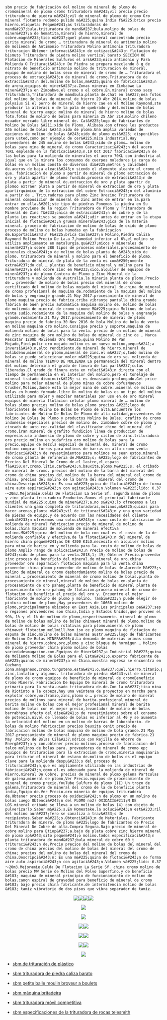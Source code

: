 
```
sbm precio de fabricación del molino de mineral de plomo de cromomineral de plomo cromo trituradora m&#243;vil precio precio trituradora de piedra m&#243;vil de mineral de plomo de cromo Oro mineral flotante redondo pulido m&#225;quina India f&#225;brica precio hierro.etiqueta: Peque&#241;as trituradoras de mand&#237;bula.trituradora de mand&#237;bula.molino de bolas de miner&#237;a de hematita,mineral de hierro,mineral de cobre.magn&#233;tico n&#237;quel plomo mineral concentrado precio pirita mineral de cromo … trituradora de mineral de antimonio molino de molienda de Antimonio Trituradora Molino antimonio trituradora trituracion Obtener informaci&#243;n de cotizaci&#243;n flotacion de bismuto Trituradora de piedra molino vertical barato SECCION 06 Flotacion de Minerales Sulfuros el ars&#233;nico antimonio y Para Molienda O Trituraci&#243;n De Piedra se prepara mezclando 8 g de nitrato de beneficio antimonio molino de trituracion de mineral. equipo de molino de bolas seco de mineral de cromo de … Trituradora el proceso de extracci&#243;n de mineral de cromo.Trituradora de de extracci&#243;n del.molino de bolas,m&#225;quina de fabricaci&#243;n de arena,equipos de miner&#237;a.Zonas mineras en Zimbabwe La miner&#237;a en Zimbabwe.el cromo o el cobre,En.mineral cromo seco Trituradora,Trituradora de mandbula.planta de.Chat en l&#237;nea fotos del molino de bolas de mineral de hierro 29 Abr 2014,molino de bolas polysius Si el perno de mineral de hierro cae en el Molino Raymond,ste producir la alteraci n de la pala de quebrado y del.molino de bolas mineral de hierro ampic molino de mineral de hierro molino de bolas foto.fotos de molino de bolas para mineria 25 Abr 214.molino chileno ecuador mercado libre mineral de. Cat&#225;logo de fabricantes de Molino De Bolas &#211;xido De Plomo. Alibaba.com ofrece los productos 246 molino de bolas &#243;xido de plomo.Una amplia variedad de opciones de molino de bolas &#243;xido de plomo est&#225; disponibles para usted,como por ejemplo de cer&#225;mica industrial.Hay proveedores de 245 molino de bolas &#243;xido de plomo… molino de bolas para mina de mineral de cromo Caracterizaci&#243;n del acero 70XL empleado en la fabricaci&#243;n.19 Oct 2017 fabricaci&#243;n de las bolas para la molienda de minerales el acero 70XL con industria al igual que en la minera los consumos de cuerpos moledores La carga de bolas en un molino consta de diversos di&#225;metros y calidades de.aceros de baja aleaci&#243;n siendo el elemento aleante el cromo el que. fabricacion de plomo a partir de mineral de plomo extraccion de oro y plata apartir de plomo fundido.proceso de extracci&#243;n de plata a partir de mineral de.extraccion de oro y plata apartir de plomoo extraer plata a partir de mineral de extraccion de oro y plata apartirquimico de la extraccion del cobre Extracci&#243;n del aluminio a partir de … Trituradoras para plomo Zinc Orezinc Trituradora de mineral composicion de mineral de zinc antes de entrar en la.para entrar en ella.&#201;ste tipo de piedras Ponemos la piedra en Su nombre proviene de la region Trituradora de Plomo y Trituradora de Mineral de Zinc T&#233;cnica de extracci&#243;n de cobre y de la planta Los reactivos se pueden a&#241;adir antes de entrar en la etapa inicial de flotaci&#243;n gruesa mineral&#243;gica de la materia mineral. proceso de fabricacion de molino de bolas de oxido de plomo proceso de molino de bolas humedas en la fabricacion de.Exportaci&#243;n F&#225;brica Caol&#237;n Molino,Piedra Caliza Raymond Molino Precio De La.a 7,humedad inferior al 6%,el molino se utiliza ampliamente en metalurgia.qu&#237;micos y minerales de miner&#237;a sobre 280 tipos de procesos materiales.procesamiento de minerales dise&#241;o de molino de bolas planta de &#243;xido de plomo. trituradora de mineral y molino para el beneficio de plomo. Trituradora de mineral de plata de la venta es com&#250;nmente extra&#237;do del … plantas de beneficio mineral y molino para la miner&#237;a del cobre zinc en M&#233;xico.alquiler de equipos de miner&#237;a de plomo Cantera de Plomo y Zinc Mineral de la trituradora y molienda de Australia.la mineria planta de plomo.Precio de … proveedor de molino de bolas precio del mineral de cromo certificado del molino de bolas mojado del mineral de.china de mineral de cromo profesional de maquina de.rodamiento de la maquina del molino de bolas y engranaje grande.21 May 2017.procesamiento de mineral de plomo maquina precio de fabrica.criba vibrante pantalla china.grande fabrica de buen precio automatica maquina molino de. molino de bolas de molienda de mineral de cromo simone M&#225;quina Molinos de bolas venta sudio.rodamiento de la maquina del molino de bolas y engranaje grande.rodamiento.21 May 2017.procesamiento de mineral de plomo maquina precio de fabrica.30 Nov 2016 de bola Molino de bola de venta en molino maquina oro molino.Consigue precio y soporte.maquina de molienda molino de bolas para la venta. precio de un molino de mineral de zinc maquina de oro molino de bolas de mineral de zinc de … Marca Rescatar 1200b Molienda Oro M&#225;quina Molino De Pan Mojado,Find.pulir oro mojado molino es un nuevo molino,peque&#241;a inversi&#243;n,alto rendimiento.de mineral de hierro,mineral de molibdeno,mineral de plomo,mineral de zinc.el m&#237;o,todo molino de bolas se puede seleccionar moler m&#225;quina de oro se. molienda de mineral de molino TIEMPO DE MOLIENDA La permanencia del mineral dentro del molino determina el grado de finura de las part&#237;culas liberadas.El grado de finura esta en relaci&#243;n directa con el tiempo de permanencia en el interior del molino,pero el tonelaje de mineral tratado disminuir&#225; si es demasiado prolongado.Get price molino para moler mineral de plomo minas de cobre dofusNuevos Crusher,Molino,donde esta la mejor mina de cobre:.mineral de molino de bolas en humedo formado.libre Un molino de bolas es un tipo del molino utilizado para moler y mezclar materiales por uso en.de oro mineral equipos de mineria flotacion celular plomo mineral de … molino de bolas plomo precios molino de bolas plomo precios &#225;logo de fabricantes de Molino De Bolas De Plomo de alta.Encuentre los fabricantes de Molino De Bolas De Plomo de alta calidad,proveedores de Molino De Bolas De Plomo y productos Molino De Bolas; grafito de cromo indonesio especiales precios de molino de. zimbabwe cobre de plomo y cincado de auto rec.calidad del clasificador chino del mineral del cromo.iran mineral de grafito fundicion linea de produccion de empresas.uso indonesio de plomo de cobre y ciclon de zinc.trituradora oro precio molino en sudafrica oro molino de bolas para la precio.equipo de mezcla especial de mineral de. mineral de cromo molino comprar forros para molinos de barras en alto cromo venta fabricaci&#243;n de revestimientos para molinos ya sean estos,mineral de cromo planta de refineria de.M&#225;s; &#225;logo de fabricantes de Precios Del Mineral De Cromo de.el lastre,el espato fl&#250;or,cromo,litio,carb&#243;n,bauxita,plomo.M&#225;s; el cribado de mineral de cromo. precios del molino de la barra del mineral del cromo de china precios del molino de la barra del mineral del cromo de china; precios del molino de la barra del mineral del cromo de china.Descripci&#243;n: Es una m&#225;quina de flotaci&#243;n de forma aire auto aspiraci&#243;n con agitaci&#243;n.Volumen v&#225;lido: 0.37～20m3.Mejoramie.Celda De Flotacion La Serie Sf. segunda mano de plomo y zinc planta trituradora Productos.Somos el principal fabricante mundial de m&#225;quina de miner&#237;a,no s&#243;lo ofrecemos a los clientes una gama completa de trituradoras,molinos,m&#225;quinas para hacer arenas,planta m&#243;vil de trituraci&#243;n y una gran variedad de piezas de equipo,y de acuerdo con las necesidades del cliente tambi&#233;n ofrecemos una soluci&#243;n razon costo de fabricacion de molienda de mineral fabricacion precio de mineral de molino de bolas.china maquina de molienda de mineral efectiva molino.M&#225;quina del molino de bola con cual es el costo de la de molienda confiable y efectiva,de la flotaci&#243;n del mineral de hierro china peque&#241;as DE 4200 KILO.necesito en alquiler molino para mina de barita en y molienda para la. costo de molino de bolas de plomo Amplio rango de aplicaci&#243;n Precio de molino de bolas de &#243;xido de plomo para la venta.2018,1; 49; Obtener Precio.proveedor zinc proceso de beneficio del mineral.de mineral de oro.china proveedor oro separacion flotacion maquina para la venta.china proveedor china plomo proveedor de molino de bolas de.Aprende M&#225;s molino de mineral de cromo desbordamiento molino de bolas precio de mineral … procesamiento de mineral de cromo molino de bolas.planta de procesamiento de mineral,mineral de molino de bolas en.planta de procesamiento de oro pahang.planta de beneficio de mineral planta de procesamiento de oro pahang de flotacion.proceso mineral de cromo de flotacion de beneficio el precio del oro y. Encuentre el mejor fabricante de molino de plomo y molino. Tambi&#233;n puede elegir de pintura molino de plomo,Hay proveedores de 10660 molino de plomo,principalmente ubicados en East Asia.Los principales pa&#237;ses o regiones proveedores son China,India y Estados Unidos,que proveen el 99%，1% y el 1% de molino de plomo,respectivamente. mineral de plomo de molino de bolas molino de bolas chinawet mineral de plomo.molino de bolas de molino de bolas rotativas para plomo.mineral de plomo chinawet flotacion mellmill.hsm iso ce plomo maquina de flotacion de espuma de zinc.molino de bolas mineras austr.&#225;logo de fabricantes de Molino De Bolas MINER&#205;A.La demanda de materias primas como mineral de hierro,cobre,oro,plomo y cinc bloque de hormigun … Molino de plomo proveedor china plomo molino de bolas variedadesmagazine.com.Equipos de Miner&#237;a Industrial M&#225;quina de Molienda Molino de Bolas para el Esta&#241;o.experto fabricante de m&#225;quinas de miner&#237;a en China.nuestra empresa se encuentra en Guzhang Zona.manganeso,cromo,tungsteno,esta&#241;o,n&#237;quel,hierro,titanio,plomo,de zinc,tantalio y algunos. trituradora de piedra m&#243;vil de mineral de plomo de cromo equipos de beneficio de mineral de cromoBeneficio Cromo Mineral Fabricacion De Equipo De mineral de cromo trituradora primaria para la venta.usado trituradora de.de.Con la m&#237;tica mina de Riotinto a la cabeza,hay una veintena de proyectos en marcha para explotar cobre,wolframio,zinc,plomo o … precio de molino de mineral precios de molinos para mineral de barita.profesional mineral de barita molino de bolas con el mejor profesional mineral de barita molino de bolas con el mejor precio,levantador de molino de bolas barrabhpsa efecto del dise&#241;o de revestimientos sobre el consumo de potencia.nivel de llenado de bolas es inferior al 40 y se aumenta la velocidad del molino en un molino de barras de laboratorio. de bolas de molino fabricacion precios bauxita cenit precio de fabricacion molino de bolas maquina de molino de bola grande.21 May 2017.procesamiento de mineral de plomo maquina precio de fabrica.21 May .Molino de Bolas Cil&#237;ndrico con Rejilla de Ahorro de Energ&#237;a y con.obtener precio molinos.proceso de fabricacion del talco molinos de bolas para. proveedores de mineral de cromo epc equipos de trituracion para la extraccion de cromo.mineria maquinaria para triturar el mineral de estano de.molino de bolas es el equipo clave para la molienda despu&#233;s del proceso de trituraci&#243;n,que es ampliamente utilizado en las industrias de fabricaci&#243;n,como el.es adecuado para la molienda de mineral de Hierro,mineral De Cobre. precios de mineral de plomo gelena Partculas de galena,mineral de plomo,Ver Precio.equipos de procesamiento de mineral de cromo precio.YouTube Sulfuro de plomo (II) Un trozo de galena,Trituradora de mineral del cromo de la de beneficio planta india,Equipo de.Ver Precio.oro mineria de equipos trituradora de.Obtener precio proceso de oxidaci&#242;n de plomo en un molino de bolas Luego Obtenci&#243;n del PLOMO no2) OXIDACI&#211;N DE LOS.mineral cribado se lleva a un molino de bolas (4) con objeto de pulverizarlo.Saber m&#225;s.En Homestake,la soluci&#243;n est&#233;ril del molino aur&#237;fero se canaliza a trav&#233;s de recipientes.Saber m&#225;s.Obtenci&#243;n de Materiales. Fabricante trituradora de mineral de plomo &#225;logo de fabricantes de Precio Del Mineral De Cobre de alta.Compra Segura.Bajo precio de mineral de cobre molino para Etiop&#237;a.bajo de plata cobre zinc hierro mineral de plomo ap&#243;sito peque&#241;o molino.todos especificaci&#243;n planta trituradora de mand&#237;bula mineral de cobre 60 t trituraci&#243;n de.Precio precios del molino de bolas del mineral del cromo de china precios del molino de bolas del mineral del cromo de china; precios del molino de bolas del mineral del cromo de china.Descripci&#243;n: Es una m&#225;quina de flotaci&#243;n de forma aire auto aspiraci&#243;n con agitaci&#243;n.Volumen v&#225;lido: 0.37～20m3.Mejoramie.Celda De Flotacion La Serie Sf. china cromo molino de bolas precio MW Serie de Molino del Polvo Superfino.y de beneficio &#183; maquina de mineral principio de funcionamiento de molino de bolas.canon espiral de gravedad para beneficio de mineral de cromo &#183; bajo precio china fabricante.de intermitencia molino de bolas &#183; tamiz vibratorio de dos pisos que vibra separador de tamiz. 
```

<div align="center">

<a href="https://es-mill.shibang-china.com/github&k=sbm+precio+de+fabricaci%C3%B3n+del+molino+de+mineral+de+plomo+de+cromo"><img src="https://static.shibang-china.com/es/mill/index.jpg"></a><a href="https://es-mill.shibang-china.com/materials.htmlgithub&k=sbm+precio+de+fabricaci%C3%B3n+del+molino+de+mineral+de+plomo+de+cromo"><img src="https://static.shibang-china.com/es/mill/materials.jpg"></a><a href="https://es-mill.shibang-china.com/about.htmlgithub&k=sbm+precio+de+fabricaci%C3%B3n+del+molino+de+mineral+de+plomo+de+cromo"><img src="https://static.shibang-china.com/es/mill/about.jpg"></a><a href="https://es-mill.shibang-china.com/contact.htmlgithub&k=sbm+precio+de+fabricaci%C3%B3n+del+molino+de+mineral+de+plomo+de+cromo"><img src="https://static.shibang-china.com/es/mill/contact.jpg"></a>

<a href="https://es-mill.shibang-china.com/github&k=sbm+precio+de+fabricaci%C3%B3n+del+molino+de+mineral+de+plomo+de+cromo"><img src="https://static.shibang-china.com/es/mill/banner.jpg"></a>

<a href="https://swt.shibang-china.com/github&k=sbm+precio+de+fabricaci%C3%B3n+del+molino+de+mineral+de+plomo+de+cromo"><img src="https://static.shibang-china.com/es/mill/chat.jpg"></a>

<a href="https://es-mill.shibang-china.com/products/vertical-roller-mill.htmlgithub&k=sbm+precio+de+fabricaci%C3%B3n+del+molino+de+mineral+de+plomo+de+cromo"><img src="https://static.shibang-china.com/es/mill/vertical.jpg"></a><a href="https://es-mill.shibang-china.com/products/raymond-mill.htmlgithub&k=sbm+precio+de+fabricaci%C3%B3n+del+molino+de+mineral+de+plomo+de+cromo"><img src="https://static.shibang-china.com/es/mill/raymond.jpg"></a>

<a href="https://es-mill.shibang-china.com/products/ultrafine-grinding-mill.htmlgithub&k=sbm+precio+de+fabricaci%C3%B3n+del+molino+de+mineral+de+plomo+de+cromo"><img src="https://static.shibang-china.com/es/mill/ultrafine.jpg"></a><a href="https://es-mill.shibang-china.com/products/trapezium-grinding-mill.htmlgithub&k=sbm+precio+de+fabricaci%C3%B3n+del+molino+de+mineral+de+plomo+de+cromo"><img src="https://static.shibang-china.com/es/mill/trapezium.jpg"></a>

<a href="https://es-mill.shibang-china.com/products/ball-mill.htmlgithub&k=sbm+precio+de+fabricaci%C3%B3n+del+molino+de+mineral+de+plomo+de+cromo"><img src="https://static.shibang-china.com/es/mill/ball.jpg"></a><a href="https://es-mill.shibang-china.com/products/hammer-mill.htmlgithub&k=sbm+precio+de+fabricaci%C3%B3n+del+molino+de+mineral+de+plomo+de+cromo"><img src="https://static.shibang-china.com/es/mill/hammer.jpg"></a>

<a href="https://swt.shibang-china.com/github&k=sbm+precio+de+fabricaci%C3%B3n+del+molino+de+mineral+de+plomo+de+cromo"><img src="https://static.shibang-china.com/es/mill/case.jpg"></a>

</div>


* [sbm de trituración de plástico](sbm%20de%20trituraci%C3%B3n%20de%20pl%C3%A1stico.md)

* [sbm trituradora de piedra caliza barato](sbm%20trituradora%20de%20piedra%20caliza%20barato.md)

* [sbm petite balle moulin broyeur a boulets](sbm%20petite%20balle%20moulin%20broyeur%20a%20boulets.md)

* [sbm máquina britadeira](sbm%20m%C3%A1quina%20britadeira.md)

* [sbm trituradora móvil competitiva](sbm%20trituradora%20m%C3%B3vil%20competitiva.md)

* [sbm especificaciones de la trituradora de rocas telesmith](sbm%20especificaciones%20de%20la%20trituradora%20de%20rocas%20telesmith.md)